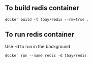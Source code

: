 ## To build redis container

    docker build -t tbay/redis --rm=true .
    
## To run redis container

Use -d to run in the background

    docker run --name redis -d tbay/redis